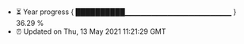 - ⏳ Year progress { ██████████▁▁▁▁▁▁▁▁▁▁▁▁▁▁▁▁▁▁▁▁ } 36.29 %
- ⏰ Updated on Thu, 13 May 2021 11:21:29 GMT

